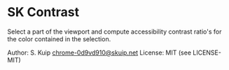 # SK Contrast

Select a part of the viewport and compute accessibility contrast ratio's for
the color contained in the selection.

Author: S. Kuip <chrome-0d9vd910@skuip.net>
License: MIT (see LICENSE-MIT)
